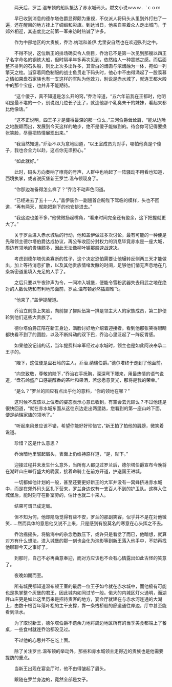 　　两天后，罗兰.温布顿的船队抵达了赤水城码头。燃文小说ｗｗｗ．`ｃｏｍ

　　早已收到消息的德尔塔伯爵显得颇为重视，不仅派人将码头从里到外打扫了一遍，还在醒目的地方挂上了绸缎和彩旗。到达当日，他亲自率着众人走出城门，于郊外相迎，其态度比之前第一军来访时热诚了许多。

　　作为中部地区的大贵族，乔治.纳瑞和盖伊.尤里安自然也在欢迎队列之中。

　　不得不说，这位新王的排场确实令人侧目，乔治已不是第一次见到那艘以四王子名字命名的钢铁大船，但时隔半年多再次见到，依然给人一种震撼之感。而后面整齐排列的石头船，则比上次多出许多，其雪白的烟囱与浓烟融为一体，宛如一列擎天之柱。当穿着同色制服的战士鱼贯走下码头时，他心中不由得涌起了一股羡慕之情如果盘石家族也有一支这样的军队为他效力，别说是赤水城了，就连王都大殿中的那个宝座，也并非不能期待。

　　“这个傻子，真不知道是怎么开的窍，”乔治啐道，“五六年前我在王都时，他明明是最不堪的一个，别说跟几位长子比了，就连他那个乳臭未干的妹妹，看起来都比他像话。”

　　“这不正说明，四王子才是藏得最深的那一位么，”三河伯爵耸耸肩，“能从边陲之地脱颖而出，发展到今天这样的地步，绝不是傻子能做到的。待会你可记得要换张笑脸，尽量把热情展现出来。”

　　“我当然知道，”乔治不以为意地回道，“以王室成员为对手，哪怕他真是个傻子，我也会全力以赴，这点你无须担心。”

　　“如此就好。”

　　此时，码头方向奏响了嘹亮的号声，人群中也响起了一阵骚动不用看也知道，西境执掌，或者说灰堡新王罗兰.温布顿现身了。

　　“你那边准备得怎么样了？”乔治不动声色问道。

　　“已经进去了五十一人，”盖伊装作一副翘首企盼陛下驾临的模样，头也不回道，“再有两天，就能把剩下的也安排进去。”

　　“我这边也差不多，”他微微扬起嘴角，“看来时间完全还有盈余，这下把握就更大了。”

　　关于罗兰进入赤水城后的行动，他和盖伊做过多次讨论，最有可能的一种便是先和领主德尔塔伯爵达成协议，再公布收回分封权力的消息毕竟赤水是一座大城，周边有领地的贵族颇多，因此无法像柳叶镇那般速战速决。

　　考虑到德尔塔优柔寡断的性子，这个决定恐怕需要让他辗转反侧两三天才能做出，加上等待消息扩散，以及其他贵族情绪发酵的时间，足够他们悄无声息地在几条新密道里填入充足的人手了。

　　之后只要以午夜钟声为令，一同冲入城堡，便能令雪粉武器失去用武之地在绝对的人数优势和有利地形面前，罗兰.温布顿必然插翅难飞。

　　“他来了，”盖伊提醒道。

　　乔治立刻换上笑脸，向前挪了挪队伍第一排是领主大人的家族成员，第二排便轮到他们这些大贵族了。

　　德尔塔伯爵正陪在新王身边，满脸讨好地介绍着迎接者。看到他那张笑得眼睛都快看不到了的圆脸，以及不断抖动的双下巴，乔治心里泛起了一阵反胃感。

　　如果他没记错的话，当年提费科率军经过赤水城时，领主也是如此阿谀奉承二王子的。

　　“陛下，这位便是盘石岭的主人，乔治.纳瑞伯爵。”德尔塔终于走到了他面前。

　　“向您致敬，尊敬的陛下，”乔治右手抚胸，深深弯下腰来，用最热情的语气说道，“盘石岭盛产口感最醇香的茶叶和果酒，若您愿意赏光，那将是我的荣幸。”

　　“是么？”罗兰的回应有点出乎他的意料，“你的领地在哪？”

　　这时候不应该以上位者的姿态表示心意已收到，有空会去光顾么？不过他还是很快回道，“就在赤水城东面从这往东边走出两里路，您看到的第一座山岭下面，便是纳瑞家族的领地了。”

　　“听起来风景应该不错，希望你能好好珍惜它，”新王拍了拍他的肩膀，微笑着说道。

　　珍惜？这是什么意思？

　　乔治暗地里皱起眉头，表面上仍维持原样道，“是，陛下。”

　　迎接过程并未发生什么意外，当所有人都见过罗兰后，德尔塔伯爵宣布今晚将在湖畔山庄举行盛大的晚宴，接着命骑士在前方开道，护送国王进城。

　　一切都如他计划的一般，甚至还要更好新王的大军并没有一窝蜂挤进赤水城中，而是在郊外码头区扎下营来，罗兰身边仅有一支百人不到的护卫队。这样入住城堡后，能时刻守在卧室旁的，估计也就二十来人。

　　结果可谓已成定局。

　　但不知为何，他却隐隐觉得有些不安，罗兰的那副笑容，似乎并不是在对他微笑……然而具体的意思他又说不上来，只是感到有股莫名的寒意在心头挥之不去。

　　乔治摇摇头，将脑海中的杂念悉数压下，或许只是看岔了而已，他暗想，就算对方有什么想法，进入城堡的那一刻也会化为泡影等到新王落入他手中，不妨再找他聊聊今天之事好了。

　　到那时，自己不必再曲意奉迎，而对方应该也不会有心情露出如此古怪的笑意了。

　　夜晚如期而至。

　　所有城民都知道温布顿王室的最后一位王子如今就在赤水城中，而他极有可能也是执掌整个灰堡的君王，因此城内如同过节一般。偌大的内城区灯火通明，而湖畔山庄更是如此这里历来是招待贵客的地方，宴会厅就建在与赤水河连通的大湖上，由数十根百年落叶松的主干支撑，靠一条栈桥般的廊道通往岸边，厅中甚至能看到活水。

　　为了取悦新王，德尔塔伯爵不遗余力地将周边地区所有的当季美食都端上了餐桌，一些食材就连乔治都没见过。

　　不过他的心思并不在吃上面。

　　除了关注罗兰.温布顿的举动外，那些和赤水城领主走得近的贵族也是他需要提防的重点。

　　当新王出现在宴会厅时，他不由得皱起了眉头。

　　跟随在罗兰身边的，竟然全部是女子。
